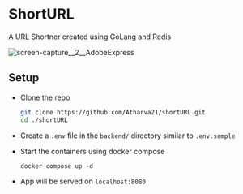 # ShortURL

A URL Shortner created using GoLang and Redis

![screen-capture__2__AdobeExpress](https://user-images.githubusercontent.com/35420813/177477122-644254f4-6dab-40f9-b349-11703d9db230.gif)

## Setup

-   Clone the repo

    ```bash
    git clone https://github.com/Atharva21/shortURL.git
    cd ./shortURL
    ```

-   Create a `.env` file in the `backend/` directory similar to `.env.sample`

-   Start the containers using docker compose
    ```docker
    docker compose up -d
    ```
-   App will be served on `localhost:8080`
